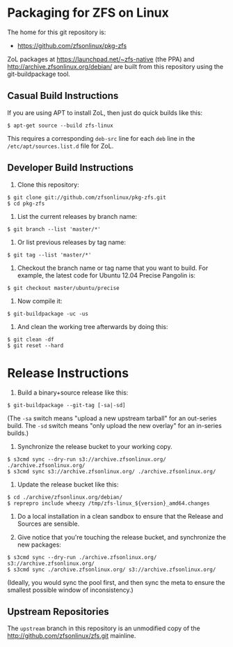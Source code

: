 # Packaging for ZFS on Linux

The home for this git repository is:

* https://github.com/zfsonlinux/pkg-zfs

ZoL packages at https://launchpad.net/~zfs-native (the PPA) and
http://archive.zfsonlinux.org/debian/ are built from this repository using the
git-buildpackage tool.


## Casual Build Instructions

If you are using APT to install ZoL, then just do quick builds like this:
```
$ apt-get source --build zfs-linux
```
This requires a corresponding `deb-src` line for each `deb` line in the
`/etc/apt/sources.list.d` file for ZoL.


## Developer Build Instructions

1. Clone this repository:
```
$ git clone git://github.com/zfsonlinux/pkg-zfs.git
$ cd pkg-zfs
```

1. List the current releases by branch name:
```
$ git branch --list 'master/*'
```

1. Or list previous releases by tag name:
```
$ git tag --list 'master/*'
```

1. Checkout the branch name or tag name that you want to build.  For example,
the latest code for Ubuntu 12.04 Precise Pangolin is:
```
$ git checkout master/ubuntu/precise
```

1. Now compile it:
```
$ git-buildpackage -uc -us
```

1. And clean the working tree afterwards by doing this:
```
$ git clean -df
$ git reset --hard
```

# Release Instructions

1. Build a binary+source release like this:
```
$ git-buildpackage --git-tag [-sa|-sd]
```
(The `-sa` switch means "upload a new upstream tarball" for an out-series
build. The `-sd` switch means "only upload the new overlay" for an in-series
builds.)

1. Synchronize the release bucket to your working copy.
```
$ s3cmd sync --dry-run s3://archive.zfsonlinux.org/ ./archive.zfsonlinux.org/
$ s3cmd sync s3://archive.zfsonlinux.org/ ./archive.zfsonlinux.org/
```

1. Update the release bucket like this:
```
$ cd ./archive/zfsonlinux.org/debian/
$ reprepro include wheezy /tmp/zfs-linux_${version}_amd64.changes
```

1. Do a local installation in a clean sandbox to ensure that the Release and
Sources are sensible.

1. Give notice that you're touching the release bucket, and synchronize the new
packages:
```
$ s3cmd sync --dry-run ./archive.zfsonlinux.org/ s3://archive.zfsonlinux.org/
$ s3cmd sync ./archive.zfsonlinux.org/ s3://archive.zfsonlinux.org/
```

(Ideally, you would sync the pool first, and then sync the meta to ensure the
smallest possible window of inconsistency.)


## Upstream Repositories

The `upstream` branch in this repository is an unmodified copy of the
http://github.com/zfsonlinux/zfs.git mainline.
